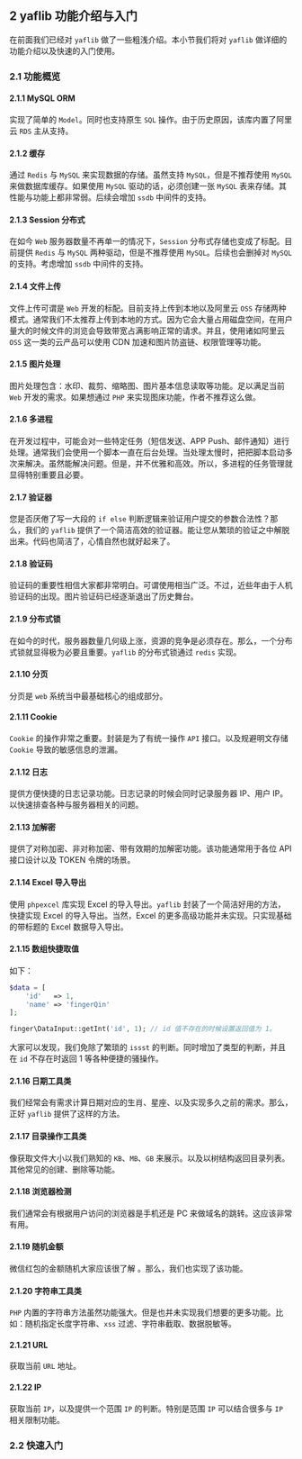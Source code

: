 ## 2 yaflib 功能介绍与入门

在前面我们已经对 `yaflib` 做了一些粗浅介绍。本小节我们将对 `yaflib` 做详细的功能介绍以及快速的入门使用。

### 2.1 功能概览

#### 2.1.1 MySQL ORM

实现了简单的 `Model`。同时也支持原生 `SQL` 操作。由于历史原因，该库内置了阿里云 `RDS` 主从支持。

#### 2.1.2 缓存

通过 `Redis` 与 `MySQL` 来实现数据的存储。虽然支持 `MySQL`，但是不推荐使用 `MySQL` 来做数据库缓存。如果使用 `MySQL` 驱动的话，必须创建一张 `MySQL` 表来存储。其性能与功能上都非常弱。后续会增加 `ssdb` 中间件的支持。

#### 2.1.3 Session 分布式

在如今 `Web` 服务器数量不再单一的情况下，`Session` 分布式存储也变成了标配。目前提供 `Redis` 与 `MySQL` 两种驱动，但是不推荐使用 `MySQL`。后续也会删掉对 `MySQL` 的支持。考虑增加 `ssdb` 中间件的支持。

#### 2.1.4 文件上传

文件上传可谓是 `Web` 开发的标配。目前支持上传到本地以及阿里云 `OSS` 存储两种模式。通常我们不太推荐上传到本地的方式。因为它会大量占用磁盘空间，在用户量大的时候文件的浏览会导致带宽占满影响正常的请求。并且，使用诸如阿里云`OSS` 这一类的云产品可以使用 CDN 加速和图片防盗链、权限管理等功能。

#### 2.1.5 图片处理

图片处理包含：水印、裁剪、缩略图、图片基本信息读取等功能。足以满足当前 `Web` 开发的需求。如果想通过 `PHP` 来实现图床功能，作者不推荐这么做。

#### 2.1.6 多进程

在开发过程中，可能会对一些特定任务（短信发送、APP Push、邮件通知）进行处理。通常我们会使用一个脚本一直在后台处理。当处理太慢时，把把脚本启动多次来解决。虽然能解决问题。但是，并不优雅和高效。所以，多进程的任务管理就显得特别重要且必要。

#### 2.1.7 验证器

您是否厌倦了写一大段的 `if else` 判断逻辑来验证用户提交的参数合法性？那么，我们的 `yaflib` 提供了一个简洁高效的验证器。能让您从繁琐的验证之中解脱出来。代码也简洁了，心情自然也就好起来了。

#### 2.1.8 验证码

验证码的重要性相信大家都非常明白。可谓使用相当广泛。不过，近些年由于人机验证码的出现。图片验证码已经逐渐退出了历史舞台。

#### 2.1.9 分布式锁

在如今的时代，服务器数量几何级上涨，资源的竞争是必须存在。那么，一个分布式锁就显得极为必要且重要。`yaflib` 的分布式锁通过 `redis` 实现。

#### 2.1.10 分页

分页是 `web` 系统当中最基础核心的组成部分。

#### 2.1.11 Cookie

`Cookie` 的操作非常之重要。封装是为了有统一操作 `API` 接口。以及规避明文存储 `Cookie` 导致的敏感信息的泄漏。

#### 2.1.12 日志

提供方便快捷的日志记录功能。日志记录的时候会同时记录服务器 IP、用户 IP。以快速排查各种与服务器相关的问题。

#### 2.1.13 加解密

提供了对称加密、非对称加密、带有效期的加解密功能。该功能通常用于各位 API 接口设计以及 TOKEN 令牌的场景。

#### 2.1.14 Excel 导入导出

使用 `phpexcel` 库实现 Excel 的导入导出。`yaflib` 封装了一个简洁好用的方法，快捷实现 Excel 的导入导出。当然，Excel 的更多高级功能并未实现。只实现基础的带标题的 Excel 数据导入导出。

#### 2.1.15 数组快捷取值

如下：

```php
$data = [
	'id'   => 1,
	'name' => 'fingerQin'
];

finger\DataInput::getInt('id', 1); // id 值不存在的时候设置返回值为 1。
```

大家可以发现，我们免除了繁琐的 `issst` 的判断。同时增加了类型的判断，并且在 `id` 不存在时返回 1 等各种便捷的骚操作。

#### 2.1.16 日期工具类

我们经常会有需求计算日期对应的生肖、星座、以及实现多久之前的需求。那么，正好 `yaflib` 提供了这样的方法。

#### 2.1.17 目录操作工具类

像获取文件大小以我们熟知的 `KB`、`MB`、`GB` 来展示。以及以树结构返回目录列表。其他常见的创建、删除等功能。

#### 2.1.18 浏览器检测

我们通常会有根据用户访问的浏览器是手机还是 PC 来做域名的跳转。这应该非常有用。

#### 2.1.19 随机金额

微信红包的金额随机大家应该很了解 。那么，我们也实现了该功能。

#### 2.1.20 字符串工具类

`PHP` 内置的字符串方法虽然功能强大。但是也并未实现我们想要的更多功能。比如：随机指定长度字符串、`xss` 过滤、字符串截取、数据脱敏等。

#### 2.1.21 URL 

获取当前 `URL` 地址。

#### 2.1.22 IP

获取当前 `IP`，以及提供一个范围 `IP` 的判断。特别是范围 `IP` 可以结合很多与 `IP` 相关限制功能。

### 2.2 快速入门












